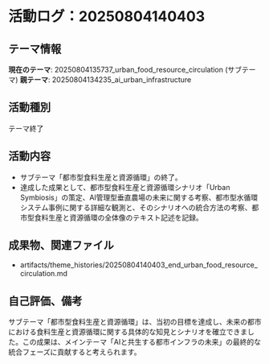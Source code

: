 # 活動ログ：20250804140403

## テーマ情報
**現在のテーマ**: 20250804135737_urban_food_resource_circulation (サブテーマ)
**親テーマ**: 20250804134235_ai_urban_infrastructure

## 活動種別
テーマ終了

## 活動内容
- サブテーマ「都市型食料生産と資源循環」の終了。
- 達成した成果として、都市型食料生産と資源循環シナリオ「Urban Symbiosis」の策定、AI管理型垂直農場の未来に関する考察、都市型水循環システム事例に関する詳細な観測と、そのシナリオへの統合方法の考察、都市型食料生産と資源循環の全体像のテキスト記述を記録。

## 成果物、関連ファイル
- artifacts/theme_histories/20250804140403_end_urban_food_resource_circulation.md

## 自己評価、備考
サブテーマ「都市型食料生産と資源循環」は、当初の目標を達成し、未来の都市における食料生産と資源循環に関する具体的な知見とシナリオを確立できました。この成果は、メインテーマ「AIと共生する都市インフラの未来」の最終的な統合フェーズに貢献すると考えられます。
